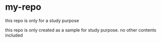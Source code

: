 # my-repo
this repo is only for a study purpose

this repo is only created as a sample for study purpose. no other contents included

